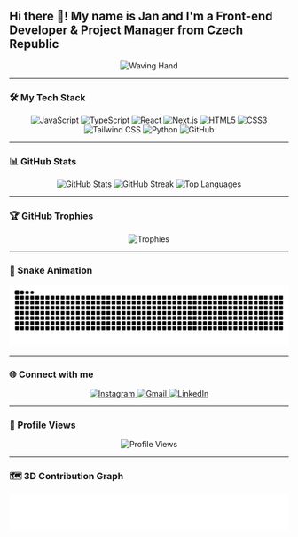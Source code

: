 <h2 align="left">Hi there 👋! My name is Jan and I'm a Front-end Developer & Project Manager from Czech Republic</h2>

<p align="center">
  <img src="https://media.giphy.com/media/hvRJCLFzcasrR4ia7z/giphy.gif" width="30px" alt="Waving Hand" />
</p>

---

### 🛠️ My Tech Stack

<div align="center">
  <img src="https://cdn.jsdelivr.net/gh/devicons/devicon/icons/javascript/javascript-original.svg" height="30" alt="JavaScript" />
  <img src="https://cdn.jsdelivr.net/gh/devicons/devicon/icons/typescript/typescript-original.svg" height="30" alt="TypeScript" />
  <img src="https://cdn.jsdelivr.net/gh/devicons/devicon/icons/react/react-original.svg" height="30" alt="React" />
  <img src="https://cdn.jsdelivr.net/gh/devicons/devicon/icons/nextjs/nextjs-original.svg" height="30" alt="Next.js" />
  <img src="https://cdn.jsdelivr.net/gh/devicons/devicon/icons/html5/html5-original.svg" height="30" alt="HTML5" />
  <img src="https://cdn.jsdelivr.net/gh/devicons/devicon/icons/css3/css3-original.svg" height="30" alt="CSS3" />
  <img src="https://cdn.jsdelivr.net/gh/devicons/devicon/icons/tailwindcss/tailwindcss-plain.svg" height="30" alt="Tailwind CSS" />
  <img src="https://cdn.jsdelivr.net/gh/devicons/devicon/icons/python/python-original.svg" height="30" alt="Python" />
  <img src="https://cdn.jsdelivr.net/gh/devicons/devicon/icons/github/github-original.svg" height="30" alt="GitHub" />
</div>

---

### 📊 GitHub Stats

<div align="center">
  <img src="https://github-readme-stats.vercel.app/api?username=jeniiik&show_icons=true&theme=radical" alt="GitHub Stats" />
  <img src="https://github-readme-streak-stats.herokuapp.com/?user=jeniiik&theme=radical" alt="GitHub Streak" />
  <img src="https://github-readme-stats.vercel.app/api/top-langs/?username=jeniiik&layout=compact&theme=radical" alt="Top Languages" />
</div>

---

### 🏆 GitHub Trophies

<div align="center">
  <img src="https://github-profile-trophy.vercel.app/?username=jeniiik&theme=onedark" alt="Trophies" />
</div>

---

### 🐍 Snake Animation

<p align="center">
  <img src="https://raw.githubusercontent.com/jeniiik/jeniiik/output/snake.svg" alt="Snake animation" />
</p>

---

### 🌐 Connect with me

<div align="center">
  <a href="https://www.instagram.com/jan_haratek/" target="_blank">
    <img src="https://img.shields.io/badge/Instagram-E4405F?style=for-the-badge&logo=instagram&logoColor=white" height="35" alt="Instagram" />
  </a>
  <a href="mailto:jan.haratek@gmail.com" target="_blank">
    <img src="https://img.shields.io/badge/Gmail-D14836?style=for-the-badge&logo=gmail&logoColor=white" height="35" alt="Gmail" />
  </a>
  <a href="https://www.linkedin.com/in/jan-haratek/" target="_blank">
    <img src="https://img.shields.io/badge/LinkedIn-0077B5?style=for-the-badge&logo=linkedin&logoColor=white" height="35" alt="LinkedIn" />
  </a>
</div>

---

### 👀 Profile Views

<p align="center">
  <img src="https://komarev.com/ghpvc/?username=jeniiik&style=for-the-badge&color=blue" alt="Profile Views" />
</p>

---

### 🗺️ 3D Contribution Graph

<p align="center">
  <img src="https://github.com/jeniiik/jeniiik/blob/main/github-contribution-grid-snake.svg" alt="3D Contribution Graph" />
</p>
